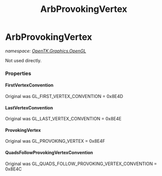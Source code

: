 ﻿---
title: ArbProvokingVertex
---

# ArbProvokingVertex
_namespace: [OpenTK.Graphics.OpenGL](N-OpenTK.Graphics.OpenGL.html)_

Not used directly.



### Properties

#### FirstVertexConvention
Original was GL_FIRST_VERTEX_CONVENTION = 0x8E4D
#### LastVertexConvention
Original was GL_LAST_VERTEX_CONVENTION = 0x8E4E
#### ProvokingVertex
Original was GL_PROVOKING_VERTEX = 0x8E4F
#### QuadsFollowProvokingVertexConvention
Original was GL_QUADS_FOLLOW_PROVOKING_VERTEX_CONVENTION = 0x8E4C

